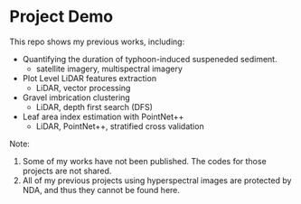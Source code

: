 # Project Demo
This repo shows my previous works, including: 
- Quantifying the duration of typhoon-induced suspeneded sediment.
  - satellite imagery, multispectral imagery
- Plot Level LiDAR features extraction
  - LiDAR, vector processing
- Gravel imbrication clustering
  - LiDAR, depth first search (DFS)
- Leaf area index estimation with PointNet++
  - LiDAR, PointNet++, stratified cross validation

Note:
1. Some of my works have not been published. The codes for those projects are not shared.
2. All of my previous projects using hyperspectral images are protected by NDA, and thus they cannot be found here.
